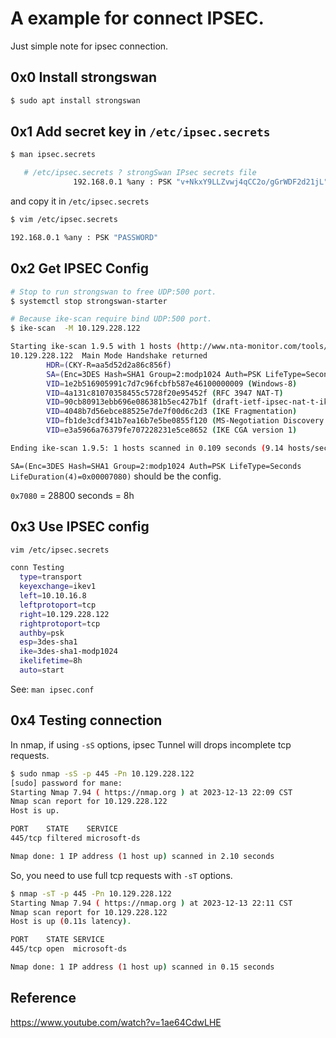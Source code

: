 # A example for connect IPSEC.

Just simple note for ipsec connection.

## 0x0 Install strongswan

```bash
$ sudo apt install strongswan
```

## 0x1 Add secret key in `/etc/ipsec.secrets`

```bash
$ man ipsec.secrets

   # /etc/ipsec.secrets ? strongSwan IPsec secrets file
              192.168.0.1 %any : PSK "v+NkxY9LLZvwj4qCC2o/gGrWDF2d21jL"
```

and copy it in `/etc/ipsec.secrets`

```bash
$ vim /etc/ipsec.secrets

192.168.0.1 %any : PSK "PASSWORD"
```

## 0x2 Get IPSEC Config

```bash
# Stop to run strongswan to free UDP:500 port.
$ systemctl stop strongswan-starter

# Because ike-scan require bind UDP:500 port.
$ ike-scan  -M 10.129.228.122

Starting ike-scan 1.9.5 with 1 hosts (http://www.nta-monitor.com/tools/ike-scan/)
10.129.228.122  Main Mode Handshake returned
        HDR=(CKY-R=aa5d52d2a86c856f)
        SA=(Enc=3DES Hash=SHA1 Group=2:modp1024 Auth=PSK LifeType=Seconds LifeDuration(4)=0x00007080)
        VID=1e2b516905991c7d7c96fcbfb587e46100000009 (Windows-8)
        VID=4a131c81070358455c5728f20e95452f (RFC 3947 NAT-T)
        VID=90cb80913ebb696e086381b5ec427b1f (draft-ietf-ipsec-nat-t-ike-02\n)
        VID=4048b7d56ebce88525e7de7f00d6c2d3 (IKE Fragmentation)
        VID=fb1de3cdf341b7ea16b7e5be0855f120 (MS-Negotiation Discovery Capable)
        VID=e3a5966a76379fe707228231e5ce8652 (IKE CGA version 1)

Ending ike-scan 1.9.5: 1 hosts scanned in 0.109 seconds (9.14 hosts/sec).  1 returned handshake; 0 returned notify
```

`SA=(Enc=3DES Hash=SHA1 Group=2:modp1024 Auth=PSK LifeType=Seconds LifeDuration(4)=0x00007080)` should be the config.

`0x7080` = 28800 seconds = 8h

## 0x3 Use IPSEC config

```bash
vim /etc/ipsec.secrets

conn Testing
  type=transport
  keyexchange=ikev1
  left=10.10.16.8
  leftprotoport=tcp
  right=10.129.228.122
  rightprotoport=tcp
  authby=psk
  esp=3des-sha1
  ike=3des-sha1-modp1024
  ikelifetime=8h
  auto=start
```

See: `man ipsec.conf`

## 0x4 Testing connection
In nmap, if using `-sS` options, ipsec Tunnel will drops incomplete tcp requests.

```bash
$ sudo nmap -sS -p 445 -Pn 10.129.228.122
[sudo] password for mane:
Starting Nmap 7.94 ( https://nmap.org ) at 2023-12-13 22:09 CST
Nmap scan report for 10.129.228.122
Host is up.

PORT    STATE    SERVICE
445/tcp filtered microsoft-ds

Nmap done: 1 IP address (1 host up) scanned in 2.10 seconds
```

So, you need to use full tcp requests with `-sT` options.


```bash
$ nmap -sT -p 445 -Pn 10.129.228.122
Starting Nmap 7.94 ( https://nmap.org ) at 2023-12-13 22:11 CST
Nmap scan report for 10.129.228.122
Host is up (0.11s latency).

PORT    STATE SERVICE
445/tcp open  microsoft-ds

Nmap done: 1 IP address (1 host up) scanned in 0.15 seconds
```

## Reference

https://www.youtube.com/watch?v=1ae64CdwLHE
